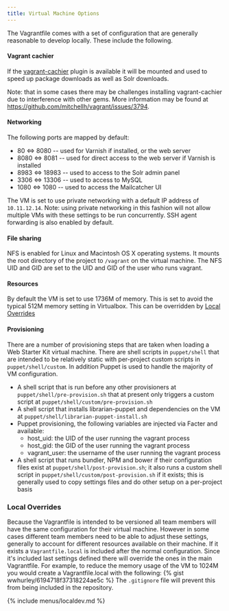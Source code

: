 ```yaml
---
title: Virtual Machine Options
---
```


The Vagrantfile comes with a set of configuration that are generally
reasonable to develop locally. These include the following.

#### Vagrant cachier

If the [vagrant-cachier](https://github.com/fgrehm/vagrant-cachier)
plugin is available it will be mounted and used to speed up package
downloads as well as Solr downloads.

Note: that in some cases there may be challenges installing
vagrant-cachier due to interference with other gems. More information
may be found at <https://github.com/mitchellh/vagrant/issues/3794>.

#### Networking

The following ports are mapped by default:

-   80 &lt;=&gt; 8080 -- used for Varnish if installed, or the web
    server
-   8080 &lt;=&gt; 8081 -- used for direct access to the web server if
    Varnish is installed
-   8983 &lt;=&gt; 18983 -- used to access to the Solr admin panel
-   3306 &lt;=&gt; 13306 -- used to access to MySQL
-   1080 &lt;=&gt; 1080 -- used to access the Mailcatcher UI

The VM is set to use private networking with a default IP address of
`10.11.12.14`. Note: using private networking in this fashion will not
allow multiple VMs with these settings to be run concurrently. SSH agent
forwarding is also enabled by default.

#### File sharing

NFS is enabled for Linux and Macintosh OS X operating systems. It mounts
the root directory of the project to `/vagrant` on the virtual machine.
The NFS UID and GID are set to the UID and GID of the user who runs
vagrant.

#### Resources

By default the VM is set to use 1736M of memory. This is set to avoid
the typical 512M memory setting in Virtualbox. This can be overridden by
[Local Overrides](#localoverrides)

#### Provisioning

There are a number of provisioning steps that are taken when loading a
Web Starter Kit virtual machine. There are shell scripts in
`puppet/shell` that are intended to be relatively static with
per-project custom scripts in `puppet/shell/custom`. In addition Puppet
is used to handle the majority of VM configuration.

-   A shell script that is run before any other provisioners at
    `puppet/shell/pre-provision.sh` that at present only triggers a
    custom script at `puppet/shell/custom/pre-provision.sh`
-   A shell script that installs librarian-puppet and dependencies on
    the VM at `puppet/shell/librarian-puppet-install.sh`
-   Puppet provisioning, the following variables are injected via Facter
    and available:
    -   host\_uid: the UID of the user running the vagrant process
    -   host\_gid: the GID of the user running the vagrant process
    -   vagrant\_user: the username of the user running the vagrant
        process
-   A shell script that runs bundler, NPM and bower if their
    configuration files exist at `puppet/shell/post-provision.sh`; it
    also runs a custom shell script in
    `puppet/shell/custom/post-provision.sh` if it exists; this is
    generally used to copy settings files and do other setup on a
    per-project basis

### Local Overrides

Because the Vagrantfile is intended to be versioned all team members
will have the same configuration for their virtual machine. However in
some cases different team members need to be able to adjust these
settings, generally to account for different resources available on
their machine. If it exists a `Vagrantfile.local` is included after the
normal configuration. Since it's included last settings defined there
will override the ones in the main Vagrantfile. For example, to reduce
the memory usage of the VM to 1024M you would create a Vagrantfile.local
with the following: {% gist wwhurley/6194718f37318224ae5c %} The
`.gitignore` file will prevent this from being included in the
repository.

{% include menus/localdev.md %}
